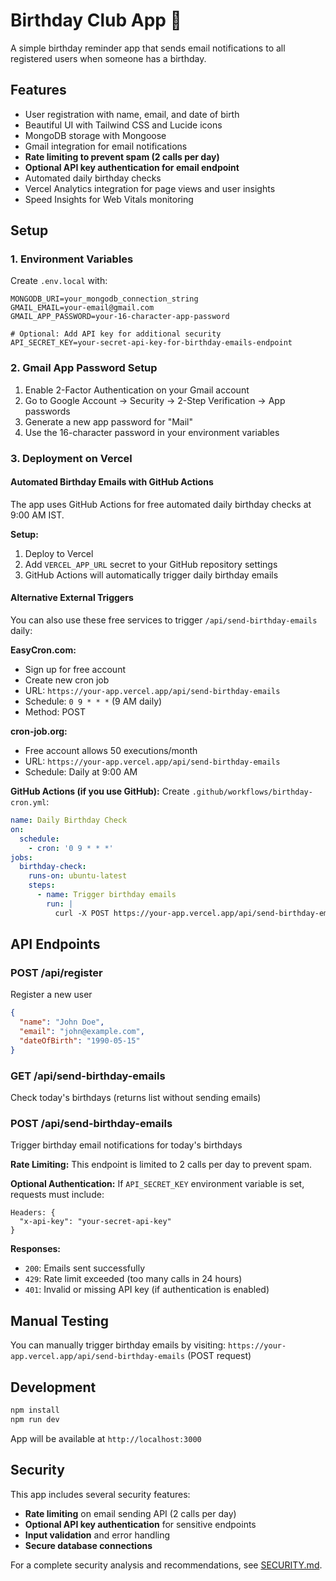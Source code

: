 # Birthday Club App 🎂

A simple birthday reminder app that sends email notifications to all registered users when someone has a birthday.

## Features
- User registration with name, email, and date of birth
- Beautiful UI with Tailwind CSS and Lucide icons
- MongoDB storage with Mongoose
- Gmail integration for email notifications
- **Rate limiting to prevent spam (2 calls per day)**
- **Optional API key authentication for email endpoint**
- Automated daily birthday checks
- Vercel Analytics integration for page views and user insights
- Speed Insights for Web Vitals monitoring

## Setup

### 1. Environment Variables
Create `.env.local` with:
```
MONGODB_URI=your_mongodb_connection_string
GMAIL_EMAIL=your-email@gmail.com
GMAIL_APP_PASSWORD=your-16-character-app-password

# Optional: Add API key for additional security
API_SECRET_KEY=your-secret-api-key-for-birthday-emails-endpoint
```

### 2. Gmail App Password Setup
1. Enable 2-Factor Authentication on your Gmail account
2. Go to Google Account → Security → 2-Step Verification → App passwords
3. Generate a new app password for "Mail"
4. Use the 16-character password in your environment variables

### 3. Deployment on Vercel

#### Automated Birthday Emails with GitHub Actions
The app uses GitHub Actions for free automated daily birthday checks at 9:00 AM IST.

**Setup:**
1. Deploy to Vercel
2. Add `VERCEL_APP_URL` secret to your GitHub repository settings
3. GitHub Actions will automatically trigger daily birthday emails

#### Alternative External Triggers
You can also use these free services to trigger `/api/send-birthday-emails` daily:

**EasyCron.com:**
- Sign up for free account
- Create new cron job
- URL: `https://your-app.vercel.app/api/send-birthday-emails`
- Schedule: `0 9 * * *` (9 AM daily)
- Method: POST

**cron-job.org:**
- Free account allows 50 executions/month
- URL: `https://your-app.vercel.app/api/send-birthday-emails`
- Schedule: Daily at 9:00 AM

**GitHub Actions (if you use GitHub):**
Create `.github/workflows/birthday-cron.yml`:
```yaml
name: Daily Birthday Check
on:
  schedule:
    - cron: '0 9 * * *'
jobs:
  birthday-check:
    runs-on: ubuntu-latest
    steps:
      - name: Trigger birthday emails
        run: |
          curl -X POST https://your-app.vercel.app/api/send-birthday-emails
```

## API Endpoints

### POST /api/register
Register a new user
```json
{
  "name": "John Doe",
  "email": "john@example.com",
  "dateOfBirth": "1990-05-15"
}
```

### GET /api/send-birthday-emails
Check today's birthdays (returns list without sending emails)

### POST /api/send-birthday-emails
Trigger birthday email notifications for today's birthdays

**Rate Limiting:** This endpoint is limited to 2 calls per day to prevent spam.

**Optional Authentication:** If `API_SECRET_KEY` environment variable is set, requests must include:
```
Headers: {
  "x-api-key": "your-secret-api-key"
}
```

**Responses:**
- `200`: Emails sent successfully
- `429`: Rate limit exceeded (too many calls in 24 hours)
- `401`: Invalid or missing API key (if authentication is enabled)

## Manual Testing
You can manually trigger birthday emails by visiting:
`https://your-app.vercel.app/api/send-birthday-emails` (POST request)

## Development
```bash
npm install
npm run dev
```

App will be available at `http://localhost:3000`

## Security

This app includes several security features:
- **Rate limiting** on email sending API (2 calls per day)
- **Optional API key authentication** for sensitive endpoints
- **Input validation** and error handling
- **Secure database connections**

For a complete security analysis and recommendations, see [SECURITY.md](./SECURITY.md).
